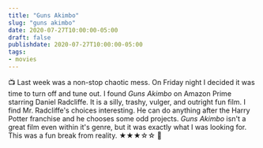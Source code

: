 ```yaml
---
title: "Guns Akimbo"
slug: "guns akimbo"
date: 2020-07-27T10:00:00-05:00
draft: false
publishdate: 2020-07-27T10:00:00-05:00
tags:
- movies
---
```


📺 Last week was a non-stop chaotic mess. On Friday night I decided it was time to turn off and tune out. I found *Guns Akimbo* on Amazon Prime starring Daniel Radcliffe. It is a silly, trashy, vulger, and outright fun film. I find Mr. Radcliffe's choices interesting. He can do anything after the Harry Potter franchise and he chooses some odd projects. *Guns Akimbo* isn't a great film even within it's genre, but it was exactly what I was looking for. This was a fun break from reality. ★★★☆☆ 🍿